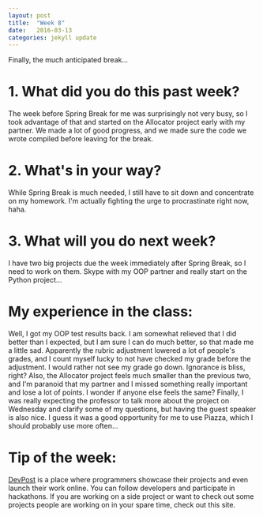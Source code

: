 ```yaml
---
layout: post
title:  "Week 8"
date:   2016-03-13
categories: jekyll update
---
```


Finally, the much anticipated break...

# 1. What did you do this past week?
The week before Spring Break for me was surprisingly not very busy, so I took advantage of that and started on the Allocator project early with my partner. We made a lot of good progress, and we made sure the code we wrote compiled before leaving for the break.

# 2. What's in your way?
While Spring Break is much needed, I still have to sit down and concentrate on my homework. I'm actually fighting the urge to procrastinate right now, haha.

# 3. What will you do next week?
I have two big projects due the week immediately after Spring Break, so I need to work on them. Skype with my OOP partner and really start on the Python project...

# My experience in the class:
Well, I got my OOP test results back. I am somewhat relieved that I did better than I expected, but I am sure I can do much better, so that made me a little sad. Apparently the rubric adjustment lowered a lot of people's grades, and I count myself lucky to not have checked my grade before the adjustment. I would rather not see my grade go down. Ignorance is bliss, right? Also, the Allocator project feels much smaller than the previous two, and I'm paranoid that my partner and I missed something really important and lose a lot of points. I wonder if anyone else feels the same? Finally, I was really expecting the professor to talk more about the project on Wednesday and clarify some of my questions, but having the guest speaker is also nice. I guess it was a good opportunity for me to use Piazza, which I should probably use more often...

# Tip of the week:
[DevPost](http://devpost.com/) is a place where programmers showcase their projects and even launch their work online. You can follow developers and participate in hackathons. If you are working on a side project or want to check out some projects people are working on in your spare time, check out this site.